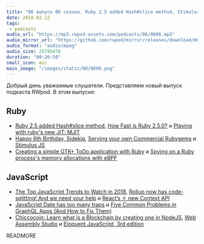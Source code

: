 ```yaml
---
title: "06 выпуск 06 сезона. Ruby 2.5 added Hash#slice method, Stimulus JS, Chiccocoin, Eloquent JavaScript и прочее"
date: 2018-02-12
tags:
 - podcasts
audio_url: "https://mp3.rwpod-assets.com/podcasts/06/0606.mp3"
audio_mirror_url: "https://github.com/rwpod/mirror/releases/download/06.06/0606.mp3"
audio_format: "audio/mpeg"
audio_size: 25795478
duration: "00:26:50"
small_icon: mic
main_image: "/images/static/06/0606.png"
---
```


Добрый день уважаемые слушатели. Представляем новый выпуск подкаста RWpod. В этом выпуске:

## Ruby

 - [Ruby 2.5 added Hash#slice method](https://blog.bigbinary.com/2018/02/06/ruby-2-5-added-hash-slice-method.html), [How Fast is Ruby 2.5.0?](http://engineering.appfolio.com/appfolio-engineering/2018/2/4/how-fast-is-ruby-250) и [Playing with ruby's new JIT: MJIT](https://www.johnhawthorn.com/2018/02/playing-with-ruby-jit-mjit/)
 - [Happy 6th Birthday, Sidekiq](http://www.mikeperham.com/2018/02/05/happy-6th-birthday-sidekiq/), [Serving your own Commercial Rubygems](http://www.mikeperham.com/2016/05/17/commercial-gems/) и [Stimulus JS](http://tomkadwill.com/2018/02/06/stimulus-js.html)
 - [Creating a simple GTK+ ToDo application with Ruby](https://iridakos.com/tutorials/2018/01/25/creating-a-gtk-todo-application-with-ruby) и [Spying on a Ruby process's memory allocations with eBPF](https://jvns.ca/blog/2018/01/31/spying-on-a-ruby-process-s-memory-allocations/)

## JavaScript

 - [The Top JavaScript Trends to Watch in 2018](https://hackernoon.com/the-top-javascript-trends-to-watch-in-2018-a8437dd94425), [Rollup now has code-splitting! And we need your help](https://medium.com/rollup/rollup-now-has-code-splitting-and-we-need-your-help-46defd901c82) и [React’s ⚛️ new Context API](https://medium.com/dailyjs/reacts-%EF%B8%8F-new-context-api-70c9fe01596b)
 - [JavaScript Date has too many traps](https://boostlog.io/@asha14/javascript-date-has-too-many-traps-5a71fc4352b91d9de6d0bde3) и [Five Common Problems in GraphQL Apps (And How to Fix Them)](https://medium.freecodecamp.org/five-common-problems-in-graphql-apps-and-how-to-fix-them-ac74d37a293c)
 - [Chiccocoin: Learn what is a Blockchain by creating one in NodeJS](https://developers.caffeina.com/chiccocoin-learn-what-is-a-blockchain-by-creating-one-in-nodejs-12929a89208b), [Web Assembly Studio](https://webassembly.studio/) и [Eloquent JavaScript, 3rd edition](http://eloquentjavascript.net/3rd_edition/)

READMORE
